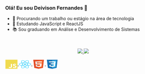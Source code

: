 ### Olá! Eu sou Deivison Fernandes  👋


- 🔭 Procurando um trabalho ou estágio na área de tecnologia
- 🌱 Estudando JavaScript e ReactJS
- 📚 Sou graduando em Análise e Desenvolvimento de Sistemas
<br/>
<br/>
<div align="center">
  <a href="https://github.com/fernandedfa">
  <img height="180em" src="https://github-readme-stats.vercel.app/api?username=fernandedfa&show_icons=true&theme=dark&include_all_commits=true&count_private=true"/>
  <img height="180em" src="https://github-readme-stats.vercel.app/api/top-langs/?username=fernandedfa&layout=compact&langs_count=7&theme=dark"/>
</div>
  
<div style="display: inline_block"><br>
  <img align="center" alt="Deivison-Js" height="30" width="40" src="https://raw.githubusercontent.com/devicons/devicon/master/icons/javascript/javascript-plain.svg">
  <img align="center" alt="Deivison-React" height="30" width="40" src="https://raw.githubusercontent.com/devicons/devicon/master/icons/react/react-original.svg">
  <img align="center" alt="Deivison-HTML" height="30" width="40" src="https://raw.githubusercontent.com/devicons/devicon/master/icons/html5/html5-original.svg">
  <img align="center" alt="Deivison-CSS" height="30" width="40" src="https://raw.githubusercontent.com/devicons/devicon/master/icons/css3/css3-original.svg">
</div>
